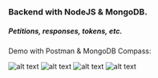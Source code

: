 ### Backend with NodeJS & MongoDB.

##### Petitions, responses, tokens, etc.

Demo with Postman & MongoDB Compass:

![alt text](https://i.imgur.com/tGXpY9T.png)
![alt text](https://i.imgur.com/T8qJzY6.png)
![alt text](https://i.imgur.com/TV1vbTC.png)
![alt text](https://i.imgur.com/Sq4Anp6.png)
